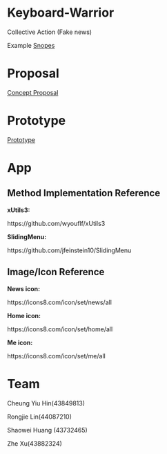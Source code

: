 # Keyboard-Warrior
Collective Action (Fake news)
<p>Example
<a href="https://www.snopes.com/video/">Snopes</a></p>

# Proposal
<a href="https://github.com/deco3500-2018/Keyboard-Warrior/wiki/Concept-Proposal">Concept Proposal</a>
# Prototype
<a href="https://github.com/deco3500-2018/Keyboard-Warrior/wiki/Week-09">Prototype</a>

# App

<h2>Method Implementation Reference</h2>
<p><b>xUtils3:</b></p>https://github.com/wyouflf/xUtils3
<p><b>SlidingMenu:</b></p>https://github.com/jfeinstein10/SlidingMenu

<h2>Image/Icon Reference</h2>
<p><b>News icon:</b></p>https://icons8.com/icon/set/news/all
<p><b>Home icon:</b></p>https://icons8.com/icon/set/home/all
<p><b>Me icon:</b></p>https://icons8.com/icon/set/me/all


# Team
<p>Cheung Yiu Hin(43849813)</p>
<p>Rongjie Lin(44087210)</p>
<p>Shaowei Huang (43732465)</p>
<p>Zhe Xu(43882324)</p>

